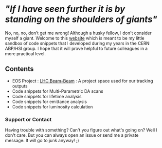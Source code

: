 # *"If I have seen further it is by standing on the shoulders of giants"*

No, no, no, don't get me wrong! Although a husky fellow, I don't consider myself a giant. Welcome to this [website](https://nkarast.github.io/nkarastAccelLegacy/) which is meant to be my little sandbox of code snippets that I developed during my years in the CERN ABP/HSI group. I hope that it will prove helpful to future colleagues in a more practical level.

## Contents

- EOS Project : [LHC Beam-Beam](eos_project/eos_project.md) : A project space used for our tracking outputs
- Code snippets for Multi-Parametric DA scans
- Code snippets for lifetime analysis
- Code snippets for emittance analysis
- Code snippets for luminosity calculation






### Support or Contact

Having trouble with something? Can't you figure out what's going on? Well I don't care. But you can always open an issue or send me a private message. It will go to junk anyway! ;)
